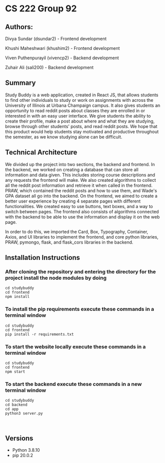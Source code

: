 
# CS 222 Group 92

## Authors:
Divya Sundar (dsundar2) - Frontend development

Khushi Maheshwari (khushim2) - Frontend development

Viven Puthenpurayil (vivencp2) - Backend development

Zuhair Ali (sali200) - Backend development
&nbsp;

## **Summary**
Study Buddy is a web application, created in React JS, that allows students to find other individuals to study or work on assignments with across the University of Illinois at Urbana Champaign campus. It also gives students an opportunity to read reddit posts about classes they are enrolled in or interested in with an easy user interface. We give students the ability to create their profile, make a post about where and what they are studying, browse through other students' posts, and read reddit posts. We hope that this product would help students stay motivated and productive throughout the semester, as we know studying alone can be difficult. 
&nbsp;

## **Technical Architecture**
We divided up the project into two sections, the backend and frontend. In the backend, we worked on creating a database that can store all information and data given. This includes storing course descriptions and any requests the frontend will make. We also created algorithms to collect all the reddit post information and retrieve it when called in the frontend. PRAW, which contained the reddit posts and how to use them, and Wade's GPA dataset all go into the backend. On the frontend, we aimed to create a better user experience by creating 4 separate pages with different functionalities. We created easy to use buttons, text boxes, and a way to switch between pages. The frontend also consists of algorithms connected with the backend to be able to use the information and display it on the web page.

In order to do this, we imported the Card, Box, Typography, Container, Axios, and UI libraries to implement the frontend, and core python libraries, PRAW, pymongo, flask, and flask_cors libraries in the backend. 
&nbsp;

## **Installation Instructions**

### After cloning the repository and entering the directory for the project install the node modules by doing

``` 
cd studybuddy
cd frontend
npm install 
```

### To install the pip requirements execute these commands in a terminal window

```
cd studybuddy
cd frontend
pip install -r requirements.txt 
```

### To start the website locally execute these commands in a terminal window

``` 
cd studybuddy
cd frontend
npm start
```

### To start the backend execute these commands in a new terminal window
```
cd studybuddy
cd backend
cd app
python3 server.py
```

&nbsp;

## **Versions**
*   Python 3.8.10
*   pip 20.0.2

